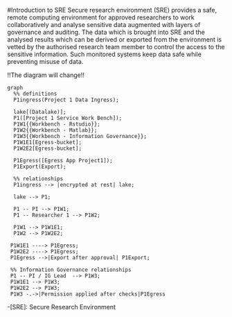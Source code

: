 #Introduction to SRE 
Secure research environment (SRE) provides a safe, remote computing environment for approved researchers to work collaboratively and analyse sensitive data augmented with layers of governance and auditing. The data which is brought into SRE and the analysed results which can be derived or exported from the environment is vetted by the authorised research team member to control the access to the sensitive information. Such monitored systems keep data safe while preventing misuse of data. 

!!The diagram will change!!

``` mermaid
graph 
  %% definitions
  P1ingress(Project 1 Data Ingress);

  lake[(Datalake)];
  P1([Project 1 Service Work Bench]);
  P1W1{{Workbench - Rstudio}};
  P1W2{{Workbench - Matlab}};
  P1W3{{Workbench - Information Governance}};
  P1W1E1[Egress-bucket];
  P1W2E2[Egress-bucket];
  
  P1Egress([Egress App Project1]);
  P1Export(Export);
  
  %% relationships
  P1ingress --> |encrypted at rest| lake;
  
  lake --> P1;

  P1 -- PI --> P1W1;
  P1 -- Researcher 1 --> P1W2;

  P1W1 --> P1W1E1;
  P1W2 --> P1W2E2;

 P1W1E1 ----> P1Egress;
 P1W2E2 ----> P1Egress;
 P1Egress -->|Export after approval| P1Export;

 %% Information Governance relationships
 P1 -- PI / IG Lead  --> P1W3;
 P1W1E1 --> P1W3;
 P1W2E2 --> P1W3;
 P1W3 -.->|Permission applied after checks|P1Egress

```

-[SRE]: Secure Research Environment  
